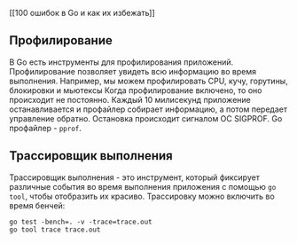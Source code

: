 [[100 ошибок в Go и как их избежать]]

## Профилирование
В Go есть инструменты для профилирования приложений. Профилирование позволяет увидеть всю информацию во время выполнения. Например, мы можем профилировать CPU, кучу, горутины, блокировки и мьютексы
Когда профилирование включено, то оно происходит не постоянно. Каждый 10 милисекунд приложение останавливается и профайлер собирает информацию, а потом передает управление обратно. Остановка происходит сигналом ОС SIGPROF. Go профайлер - `pprof`. 

## Трассировщик выполнения
Трассировщик выполнения - это инструмент, который фиксирует различные события во время выполнения приложения с помощью `go tool`, чтобы отобразить их красиво.
Трассировку можно включить во время бенчей:
```shell
go test -bench=. -v -trace=trace.out
go tool trace trace.out
```
